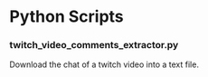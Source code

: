 # Python Scripts

### twitch_video_comments_extractor.py
Download the chat of a twitch video into a text file.
